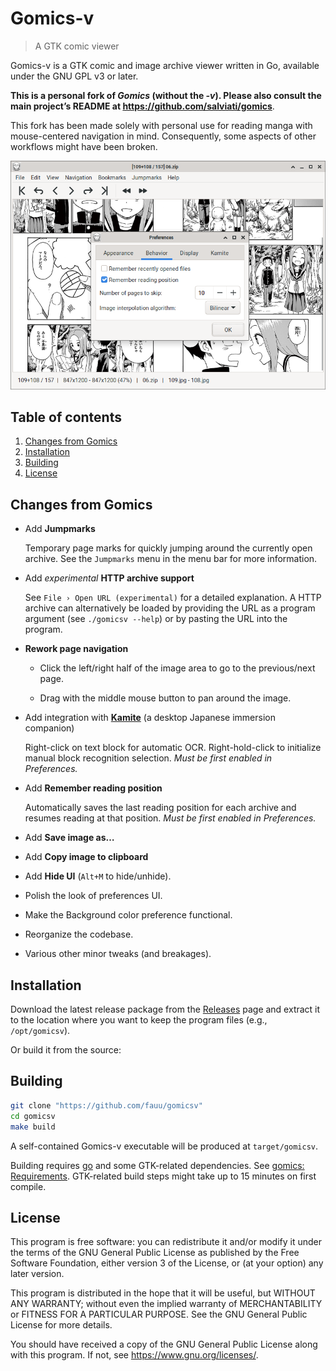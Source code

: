 <!-- vim: set textwidth=80 colorcolumn=80: -->
<!-- markdownlint-configure-file
{
  "no-inline-html": false
}
-->
# Gomics-v

> A GTK comic viewer

Gomics-v is a GTK comic and image archive viewer written in Go, available under
the GNU GPL v3 or later.

**This is a personal fork of *Gomics* (without the *-v*). Please also consult the
main project’s README at <https://github.com/salviati/gomics>**.

This fork has been made solely with personal use for reading manga with
mouse-centered navigation in mind. Consequently, some aspects of other workflows
might have been broken.

<p align="center">
  <img src="screenshot.png" title="A screenshot of Gomics-v">
</p>

## Table of contents

1. [Changes from Gomics](#changes-from-gomics)
2. [Installation](#installation)
3. [Building](#installation)
4. [License](#license)

## Changes from Gomics

* Add **Jumpmarks**

  Temporary page marks for quickly jumping around the currently open archive.
  See the `Jumpmarks` menu in the menu bar for more information.

* Add *experimental* **HTTP archive support**

  See `File › Open URL (experimental)` for a detailed explanation.
  A HTTP archive can alternatively be loaded by providing the URL as a program
  argument (see `./gomicsv --help`) or by pasting the URL into the program.

* **Rework page navigation**

  * Click the left/right half of the image area to go to the previous/next page.

  * Drag with the middle mouse button to pan around the image.

* Add integration with **[Kamite]** (a desktop Japanese immersion companion)

  Right-click on text block for automatic OCR. Right-hold-click to initialize
  manual block recognition selection. *Must be first enabled in Preferences.*

* Add **Remember reading position**

  Automatically saves the last reading position for each archive and resumes
  reading at that position. *Must be first enabled in Preferences.*

* Add **Save image as…**

* Add **Copy image to clipboard**

* Add **Hide UI** (`Alt+M` to hide/unhide).

* Polish the look of preferences UI.

* Make the Background color preference functional.

* Reorganize the codebase.

* Various other minor tweaks (and breakages).

[Kamite]: https://github.com/fauu/Kamite

## Installation

Download the latest release package from the [Releases] page and extract it to
the location where you want to keep the program files (e.g., `/opt/gomicsv`).

Or build it from the source:

[Releases]: https://github.com/fauu/gomicsv/releases

## Building

```sh
git clone "https://github.com/fauu/gomicsv"
cd gomicsv
make build
```

A self-contained Gomics-v executable will be produced at `target/gomicsv`.

Building requires [go] and some GTK-related dependencies. See
[gomics: Requirements][gomics-requirements]. GTK-related build steps might take
up to 15 minutes on first compile.

[go]: https://go.dev/
[gomics-requirements]: https://github.com/salviati/gomics#requirements

## License

This program is free software: you can redistribute it and/or modify it under
the terms of the GNU General Public License as published by the Free Software
Foundation, either version 3 of the License, or (at your option) any later
version.

This program is distributed in the hope that it will be useful, but WITHOUT ANY
WARRANTY; without even the implied warranty of MERCHANTABILITY or FITNESS FOR A
PARTICULAR PURPOSE. See the GNU General Public License for more details.

You should have received a copy of the GNU General Public License along with
this program. If not, see <https://www.gnu.org/licenses/>.
